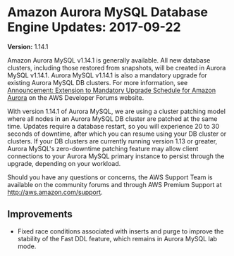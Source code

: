 # Amazon Aurora MySQL Database Engine Updates: 2017\-09\-22<a name="AuroraMySQL.Updates.20170922"></a>

**Version:** 1\.14\.1

Amazon Aurora MySQL v1\.14\.1 is generally available\. All new database clusters, including those restored from snapshots, will be created in Aurora MySQL v1\.14\.1\. Aurora MySQL v1\.14\.1 is also a mandatory upgrade for existing Aurora MySQL DB clusters\. For more information, see [Announcement: Extension to Mandatory Upgrade Schedule for Amazon Aurora](https://forums.aws.amazon.com/ann.jspa?annID=4983) on the AWS Developer Forums website\.

With version 1\.14\.1 of Aurora MySQL, we are using a cluster patching model where all nodes in an Aurora MySQL DB cluster are patched at the same time\. Updates require a database restart, so you will experience 20 to 30 seconds of downtime, after which you can resume using your DB cluster or clusters\. If your DB clusters are currently running version 1\.13 or greater, Aurora MySQL's zero\-downtime patching feature may allow client connections to your Aurora MySQL primary instance to persist through the upgrade, depending on your workload\.

Should you have any questions or concerns, the AWS Support Team is available on the community forums and through AWS Premium Support at [http://aws\.amazon\.com/support](http://aws.amazon.com/support)\.

## Improvements<a name="AuroraMySQL.Updates.20170922.Improvements"></a>
+ Fixed race conditions associated with inserts and purge to improve the stability of the Fast DDL feature, which remains in Aurora MySQL lab mode\.